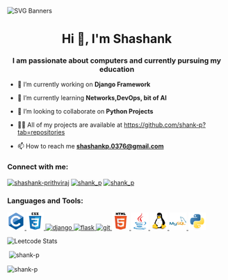 ![SVG Banners](https://svg-banners.vercel.app/api?type=typeWriter&text1=Hello%20World%20!&width=850&height=200)
<h1 align="center">Hi 👋, I'm Shashank</h1>
<h3 align="center">I am passionate about computers and currently pursuing my education</h3>

- 🔭 I’m currently working on **Django Framework**

- 🌱 I’m currently learning **Networks,DevOps, bit of AI**

- 👯 I’m looking to collaborate on **Python Projects**

- 👨‍💻 All of my projects are available at https://github.com/shank-p?tab=repositories

- 📫 How to reach me **shashankp.0376@gmail.com**

<h3 align="left">Connect with me:</h3>
<p align="left">
<a href="https://linkedin.com/in/shashank-prithviraj" target="blank"><img align="center" src="https://raw.githubusercontent.com/rahuldkjain/github-profile-readme-generator/master/src/images/icons/Social/linked-in-alt.svg" alt="shashank-prithviraj" height="30" width="40" /></a>
<a href="https://www.hackerrank.com/shank_p" target="blank"><img align="center" src="https://raw.githubusercontent.com/rahuldkjain/github-profile-readme-generator/master/src/images/icons/Social/hackerrank.svg" alt="shank_p" height="30" width="40" /></a>
<a href="https://www.leetcode.com/shank_p" target="blank"><img align="center" src="https://raw.githubusercontent.com/rahuldkjain/github-profile-readme-generator/master/src/images/icons/Social/leet-code.svg" alt="shank_p" height="30" width="40" /></a>
</p>

<h3 align="left">Languages and Tools:</h3>
<p align="left"> <a href="https://www.cprogramming.com/" target="_blank" rel="noreferrer"> <img src="https://raw.githubusercontent.com/devicons/devicon/master/icons/c/c-original.svg" alt="c" width="40" height="40"/> </a> <a href="https://www.w3schools.com/css/" target="_blank" rel="noreferrer"> <img src="https://raw.githubusercontent.com/devicons/devicon/master/icons/css3/css3-original-wordmark.svg" alt="css3" width="40" height="40"/> </a> <a href="https://www.djangoproject.com/" target="_blank" rel="noreferrer"> <img src="https://cdn.worldvectorlogo.com/logos/django.svg" alt="django" width="40" height="40"/> </a> <a href="https://flask.palletsprojects.com/" target="_blank" rel="noreferrer"> <img src="https://www.vectorlogo.zone/logos/pocoo_flask/pocoo_flask-icon.svg" alt="flask" width="40" height="40"/> </a> <a href="https://git-scm.com/" target="_blank" rel="noreferrer"> <img src="https://www.vectorlogo.zone/logos/git-scm/git-scm-icon.svg" alt="git" width="40" height="40"/> </a> <a href="https://www.w3.org/html/" target="_blank" rel="noreferrer"> <img src="https://raw.githubusercontent.com/devicons/devicon/master/icons/html5/html5-original-wordmark.svg" alt="html5" width="40" height="40"/> </a> <a href="https://www.java.com" target="_blank" rel="noreferrer"> <img src="https://raw.githubusercontent.com/devicons/devicon/master/icons/java/java-original.svg" alt="java" width="40" height="40"/> </a> <a href="https://www.linux.org/" target="_blank" rel="noreferrer"> <img src="https://raw.githubusercontent.com/devicons/devicon/master/icons/linux/linux-original.svg" alt="linux" width="40" height="40"/> </a> <a href="https://www.mysql.com/" target="_blank" rel="noreferrer"> <img src="https://raw.githubusercontent.com/devicons/devicon/master/icons/mysql/mysql-original-wordmark.svg" alt="mysql" width="40" height="40"/> </a> <a href="https://www.python.org" target="_blank" rel="noreferrer"> <img src="https://raw.githubusercontent.com/devicons/devicon/master/icons/python/python-original.svg" alt="python" width="40" height="40"/> </a> </p>

![Leetcode Stats](https://leetcode.card.workers.dev/?username=shank_p&&theme=dark)

<p>&nbsp;<img align="center" src="https://github-readme-stats.vercel.app/api?username=shank-p&&theme=dark&show_icons=true&locale=en" alt="shank-p" /></p>

<p><img align="center" src="https://github-readme-streak-stats.herokuapp.com/?user=shank-p&&theme=dark" alt="shank-p" /></p>

